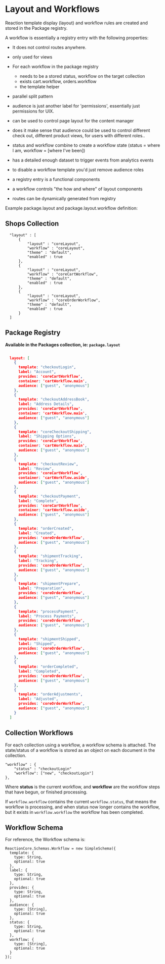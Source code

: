 # Layout and Workflows
Reaction template display (layout) and workflow rules are created and stored in the Package registry.

A workflow is essentially a registry entry with the following properties:
- It does not control routes anywhere.
- only used for views
- For each workflow in the package registry
  - needs to be a stored status, workflow on the target collection
  - exists cart.workflow, orders.workflow
  - the template helper

- parallel split pattern
- audience is just another label for 'permissions', essentially just permissions for UIX.
- can be used to control page layout for the content manager
- does it make sense that audience could be used to control different check out, different product views,  for users with different roles..
- status and workflow combine to create a workflow state (status = where I am, workflow = [where I've been])
- has a detailed enough dataset to trigger events from analytics events
- to disable a workflow template you'd just remove audience roles
- a registry entry is a functional components
- a workflow controls "the how and where" of layout components
- routes can be dynamically generated from registry

Example package.layout and package.layout.workflow definition:

## Shops Collection

```
  "layout" : [
      {
          "layout" : "coreLayout",
          "workflow" : "coreLayout",
          "theme" : "default",
          "enabled" : true
      },
      {
          "layout" : "coreLayout",
          "workflow" : "coreCartWorkflow",
          "theme" : "default",
          "enabled" : true
      },
      {
          "layout" : "coreLayout",
          "workflow" : "coreOrderWorkflow",
          "theme" : "default",
          "enabled" : true
      }
  ]
```

## Package Registry
**Available in the Packages collection, ie: `package.layout`**

```json

  layout: [
    {
      template: "checkoutLogin",
      label: "Account",
      provides: 'coreCartWorkflow',
      container: 'cartWorkflow.main',
      audience: ["guest", "anonymous"]
    },
    {
      template: "checkoutAddressBook",
      label: "Address Details",
      provides: 'coreCartWorkflow',
      container: 'cartWorkflow.main',
      audience: ["guest", "anonymous"]
    },
    {
      template: "coreCheckoutShipping",
      label: "Shipping Options",
      provides: 'coreCartWorkflow',
      container: 'cartWorkflow.main',
      audience: ["guest", "anonymous"]
    },
    {
      template: "checkoutReview",
      label: "Review",
      provides: 'coreCartWorkflow',
      container: 'cartWorkflow.aside',
      audience: ["guest", "anonymous"]
    },
    {
      template: "checkoutPayment",
      label: "Complete",
      provides: 'coreCartWorkflow',
      container: 'cartWorkflow.aside',
      audience: ["guest", "anonymous"]
    },
    {
      template: "orderCreated",
      label: "Created",
      provides: 'coreOrderWorkflow',
      audience: ["guest", "anonymous"]
    },
    {
      template: "shipmentTracking",
      label: "Tracking",
      provides: 'coreOrderWorkflow',
      audience: ["guest", "anonymous"]
    },
    {
      template: "shipmentPrepare",
      label: "Preparation",
      provides: 'coreOrderWorkflow',
      audience: ["guest", "anonymous"]
    },
    {
      template: "processPayment",
      label: "Process Payments",
      provides: 'coreOrderWorkflow',
      audience: ["guest", "anonymous"]
    },
    {
      template: "shipmentShipped",
      label: "Shipped",
      provides: 'coreOrderWorkflow',
      audience: ["guest", "anonymous"]
    },
    {
      template: "orderCompleted",
      label: "Completed",
      provides: 'coreOrderWorkflow',
      audience: ["guest", "anonymous"]
    },
    {
      template: "orderAdjustments",
      label: "Adjusted",
      provides: 'coreOrderWorkflow',
      audience: ["guest", "anonymous"]
    }
  ]
```

## Collection Workflows
For each collection using a workflow, a workflow schema is attached.  The state/status of a workflow is stored as an object on each document in the collection.

```
"workflow" : {
    "status" : "checkoutLogin"
    "workflow": ["new", "checkoutLogin"]
},
```

Where **status** is the current workflow, and **workflow** are the workflow steps that have begun, or finished processing.

If `workflow.workflow` contains the current `workflow.status`, that means the workflow is processing, and when status now longer contains the workflow, but it exists in `workflow.workflow` the workflow has been completed.

## Workflow Schema
For reference, the Workflow schema is:

```
ReactionCore.Schemas.Workflow = new SimpleSchema({
  template: {
    type: String,
    optional: true
  },
  label: {
    type: String,
    optional: true
  },
  provides: {
    type: String,
    optional: true
  },
  audience: {
    type: [String],
    optional: true
  },
  status: {
    type: String,
    optional: true
  },
  workflow: {
    type: [String],
    optional: true
  }
});
```
